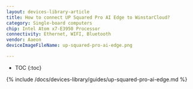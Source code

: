 ```yaml
---
layout: devices-library-article
title: How to connect UP Squared Pro AI Edge to WinstarCloud?
category: Single-board computers
chip: Intel Atom x7-E3950 Processor
connectivity: Ethernet, WIFI, Bluetooth
vendor: Aaeon
deviceImageFileName: up-squared-pro-ai-edge.png

---
```



* TOC
{:toc}

{% include /docs/devices-library/guides/up-squared-pro-ai-edge.md %}